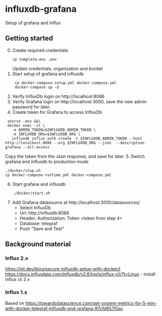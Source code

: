# influxdb-grafana
Setup of grafana and Influx

## Getting started
0. Create required credentials 
   ``` 
   cp template.env .env
   ```
   Update credentials, organization and bucket
1. Start setup of grafana and influxdb
   ```
    cp docker-compose-setup.yml docker-compose.yml
    docker-compose up -d
   ```
2. Verify InfluxDb login on http://localhost:8086 
3. Verify Grafana login on http://localhost:3000, save the new admin password for later.
4. Create token for Grafana to access InfluxDb 
  ```
   source .env &&\
   docker exec -it \
     -e ADMIN_TOKEN=$INFLUXDB_ADMIN_TOKEN \
     -e INFLUXDB_ORG=$INFLUXDB_ORG \
     influxdb influx auth create -t $INFLUXDB_ADMIN_TOKEN --host http://localhost:8086 --org $INFLUXDB_ORG --json  --description grafana --all-access
   ```
   Copy the token from the Json response, and save for later.
5. Switch grafana and influxdb to production mode
   ```
   ./docker/stop.sh
   cp docker-compose-runtime.yml docker-compose.yml
   ```
6. Start grafana and influxdb
   ```
   ./docker/start.sh
   ```
7. Add Grafana datasource at http://localhost:3000/datasources/
   - Select InfluxDb
   - Url: http://influxdb:8086
   - Header: Authorization: Token <token from step 4>
   - Database: telegraf
   - Push "Save and Test"
   

## Background material

### Influx 2.x
https://jet.dev/blog/secure-influxdb-setup-with-docker/I
https://docs.influxdata.com/influxdb/v2.6/tools/influx-cli/?t=Linux - install influx cli 2.x

### Influx 1.x
Based on https://towardsdatascience.com/get-system-metrics-for-5-min-with-docker-telegraf-influxdb-and-grafana-97cfd957f0ac

 